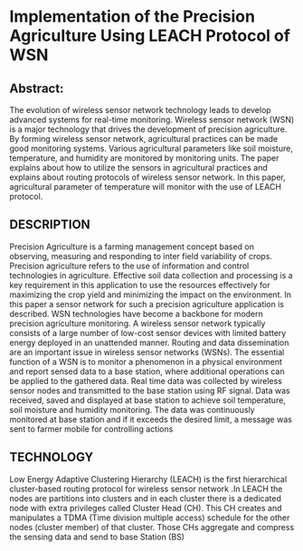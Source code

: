 # Implementation of the Precision Agriculture Using LEACH Protocol of WSN
## Abstract:
The evolution of wireless sensor network technology leads to develop advanced systems for real-time monitoring. Wireless sensor network (WSN) is a major technology that drives the development of precision agriculture. By forming wireless sensor network, agricultural practices can be made good monitoring systems. Various agricultural parameters like soil moisture, temperature, and humidity are monitored by monitoring units. The paper explains about how to utilize the sensors in agricultural practices and explains about routing protocols of wireless sensor network. In this paper, agricultural parameter of temperature will monitor with the use of LEACH protocol.
## DESCRIPTION
Precision Agriculture is a farming management concept based on observing, measuring and responding to inter field variability of crops. Precision agriculture refers to the use of information and control technologies in agriculture. Effective soil data collection and processing is a key requirement in this application to use the resources effectively for maximizing the crop yield and minimizing the impact on the environment. In this paper a sensor network for such a precision agriculture application is described. WSN technologies have become a backbone for modern precision agriculture monitoring. A wireless sensor network typically consists of a large number of low-cost sensor devices with limited battery energy deployed in an unattended manner. Routing and data dissemination are an important issue in wireless sensor networks (WSNs). The essential function of a WSN is to monitor a phenomenon in a physical environment and report sensed data to a base station, where additional operations can be applied to the gathered data. Real time data was collected by wireless sensor nodes and transmitted to the base station using RF signal. Data was received, saved and displayed at base station to achieve soil temperature, soil moisture and humidity monitoring. The data was continuously monitored at base station and if it exceeds the desired limit, a message was sent to farmer mobile for controlling actions
## TECHNOLOGY
Low Energy Adaptive Clustering Hierarchy (LEACH) is the first hierarchical cluster-based routing protocol for wireless sensor network .In LEACH the nodes are partitions into clusters and in each cluster there is a dedicated node with extra privileges called Cluster Head (CH). This CH creates and manipulates a TDMA (Time division multiple access) schedule for the other nodes (cluster member) of that cluster. Those CHs aggregate and compress the sensing data and send to base Station (BS)




